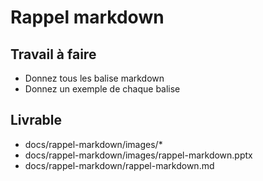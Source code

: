 # Rappel markdown

## Travail à faire

- Donnez tous les balise markdown
- Donnez un exemple de chaque balise

## Livrable


- docs/rappel-markdown/images/*
- docs/rappel-markdown/images/rappel-markdown.pptx
- docs/rappel-markdown/rappel-markdown.md
